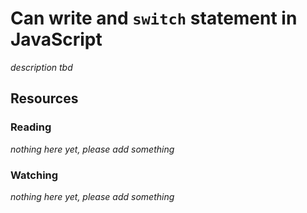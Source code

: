 # Can write and `switch` statement in JavaScript
_description tbd_
## Resources
### Reading
_nothing here yet, please add something_
### Watching
_nothing here yet, please add something_
